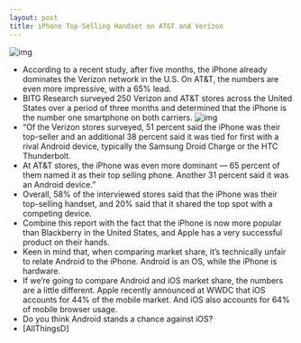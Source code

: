 ```yaml
---
layout: post
title: iPhone Top-Selling Handset on AT&T and Verizon
---
```

![img](http://media.idownloadblog.com/wp-content/uploads/2011/06/iphone4VerizonATT-1.png)
* According to a recent study, after five months, the iPhone already dominates the Verizon network in the U.S. On AT&T, the numbers are even more impressive, with a 65% lead.
* BITG Research surveyed 250 Verizon and AT&T stores across the United States over a period of three months and determined that the iPhone is the number one smartphone on both carriers.
![img](http://media.idownloadblog.com/wp-content/uploads/2011/06/BTIG_VZ_ATT_iPhone-e1308765848747.jpeg)
* “Of the Verizon stores surveyed, 51 percent said the iPhone was their top-seller and an additional 38 percent said it was tied for first with a rival Android device, typically the Samsung Droid Charge or the HTC Thunderbolt.
* At AT&T stores, the iPhone was even more dominant — 65 percent of them named it as their top selling phone. Another 31 percent said it was an Android device.”
* Overall, 58% of the interviewed stores said that the iPhone was their top-selling handset, and 20% said that it shared the top spot with a competing device.
* Combine this report with the fact that the iPhone is now more popular than Blackberry in the United States, and Apple has a very successful product on their hands.
* Keen in mind that, when comparing market share, it’s technically unfair to relate Android to the iPhone. Android is an OS, while the iPhone is hardware.
* If we’re going to compare Android and iOS market share, the numbers are a little different. Apple recently announced at WWDC that iOS accounts for 44% of the mobile market. And iOS also accounts for 64% of mobile browser usage.
* Do you think Android stands a chance against iOS?
* [AllThingsD]

